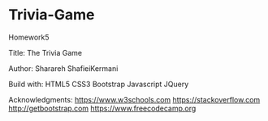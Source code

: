 # Trivia-Game
Homework5

Title:
The Trivia Game


Author: 
Sharareh ShafieiKermani

Build with:
HTML5
CSS3
Bootstrap
Javascript
JQuery


Acknowledgments:
https://www.w3schools.com
https://stackoverflow.com
http://getbootstrap.com
https://www.freecodecamp.org
